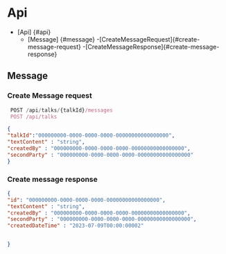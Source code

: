# Api

- [Api] {#api}
  - [Message] {#message}
     -[CreateMessageRequest]{#create-message-request}
     -[CreateMessageResponse]{#create-message-response}

## Message

### Create Message request


```js
 POST /api/talks/{talkId}/messages
 POST /api/talks
```


```json
{
"talkId":"000000000-0000-0000-0000-00000000000000000",
"textContent" : "string",
"createdBy" : "000000000-0000-0000-0000-00000000000000000",
"secondParty" : "000000000-0000-0000-0000-00000000000000000"
}
```

### Create message response



```json
{
"id": "000000000-0000-0000-0000-00000000000000000",
"textContent" : "string",
"createdBy" : "000000000-0000-0000-0000-00000000000000000",
"secondParty" : "000000000-0000-0000-0000-00000000000000000",
"createdDateTime" : "2023-07-09T00:00:00002"


}
```